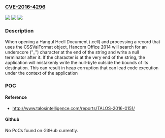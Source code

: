 ### [CVE-2016-4296](https://cve.mitre.org/cgi-bin/cvename.cgi?name=CVE-2016-4296)
![](https://img.shields.io/static/v1?label=Product&message=Hancom%20Office&color=blue)
![](https://img.shields.io/static/v1?label=Version&message=2014%20VP%20Trial%20HCell.exe%20Product%20version%3A%209.1.0.2176%2C%20HCellApp.dll%20Product%20version%3A%209.1.0.2176%20HCellBook.dll%20Product%20version%3A%209.1.0.2176%20&color=brightgreen)
![](https://img.shields.io/static/v1?label=Vulnerability&message=unspecified&color=brightgreen)

### Description

When opening a Hangul Hcell Document (.cell) and processing a record that uses the CSSValFormat object, Hancom Office 2014 will search for an underscore ("_") character at the end of the string and write a null terminator after it. If the character is at the very end of the string, the application will mistakenly write the null-byte outside the bounds of its destination. This can result in heap corruption that can lead code execution under the context of the application

### POC

#### Reference
- http://www.talosintelligence.com/reports/TALOS-2016-0151/

#### Github
No PoCs found on GitHub currently.

